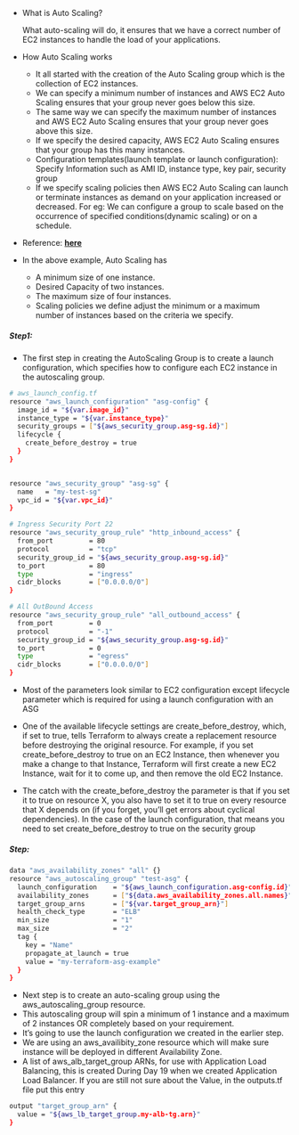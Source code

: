 * What is Auto Scaling?

    What auto-scaling will do, it ensures that we have a correct number of EC2 instances to handle the load of your applications.

* How Auto Scaling works

    * It all started with the creation of the Auto Scaling group which is the collection of EC2 instances.
    * We can specify a minimum number of instances and AWS EC2 Auto Scaling ensures that your group never goes below this size.
    * The same way we can specify the maximum number of instances and AWS EC2 Auto Scaling ensures that your group never goes above this size.
    * If we specify the desired capacity, AWS EC2 Auto Scaling ensures that your group has this many instances.
    * Configuration templates(launch template or launch configuration): Specify Information such as AMI ID, instance type, key pair, security group
    * If we specify scaling policies then AWS EC2 Auto Scaling can launch or terminate instances as demand on your application increased or decreased. For eg: We can configure a group to scale based on the occurrence of specified conditions(dynamic scaling) or on a schedule.

* Reference: [**here**](https://docs.aws.amazon.com/autoscaling/ec2/userguide/what-is-amazon-ec2-auto-scaling.html)

* In the above example, Auto Scaling has

    * A minimum size of one instance.
    * Desired Capacity of two instances.
    * The maximum size of four instances.
    * Scaling policies we define adjust the minimum or a maximum number of instances based on the criteria we specify.

##### Step1:

* The first step in creating the AutoScaling Group is to create a launch configuration, which specifies how to configure each EC2 instance in the autoscaling group.

```sh
# aws_launch_config.tf
resource "aws_launch_configuration" "asg-config" {
  image_id = "${var.image_id}"
  instance_type = "${var.instance_type}"
  security_groups = ["${aws_security_group.asg-sg.id}"]
  lifecycle {
    create_before_destroy = true
  }
}


resource "aws_security_group" "asg-sg" {
  name   = "my-test-sg"
  vpc_id = "${var.vpc_id}"
}

# Ingress Security Port 22
resource "aws_security_group_rule" "http_inbound_access" {
  from_port         = 80
  protocol          = "tcp"
  security_group_id = "${aws_security_group.asg-sg.id}"
  to_port           = 80
  type              = "ingress"
  cidr_blocks       = ["0.0.0.0/0"]
}

# All OutBound Access
resource "aws_security_group_rule" "all_outbound_access" {
  from_port         = 0
  protocol          = "-1"
  security_group_id = "${aws_security_group.asg-sg.id}"
  to_port           = 0
  type              = "egress"
  cidr_blocks       = ["0.0.0.0/0"]
}
```

* Most of the parameters look similar to EC2 configuration except lifecycle parameter which is required for using a launch configuration with an ASG

* One of the available lifecycle settings are create_before_destroy, which, if set to true, tells Terraform to always create a replacement resource before destroying the original resource. For example, if you set create_before_destroy to true on an EC2 Instance, then whenever you make a change to that Instance, Terraform will first create a new EC2 Instance, wait for it to come up, and then remove the old EC2 Instance.

* The catch with the create_before_destroy the parameter is that if you set it to true on resource X, you also have to set it to true on every resource that X depends on (if you forget, you’ll get errors about cyclical dependencies). In the case of the launch configuration, that means you need to set create_before_destroy to true on the security group

##### Step:

```sh
data "aws_availability_zones" "all" {}
resource "aws_autoscaling_group" "test-asg" {
  launch_configuration    = "${aws_launch_configuration.asg-config.id}"
  availability_zones      = ["${data.aws_availability_zones.all.names}"]
  target_group_arns       = ["${var.target_group_arn}"]
  health_check_type       = "ELB"
  min_size                = "1"
  max_size                = "2"
  tag {
    key = "Name"
    propagate_at_launch = true
    value = "my-terraform-asg-example"
  }
}
```

* Next step is to create an auto-scaling group using the aws_autoscaling_group resource.
* This autoscaling group will spin a minimum of 1 instance and a maximum of 2 instances OR completely based on your requirement.
* It’s going to use the launch configuration we created in the earlier step.
* We are using an aws_availibity_zone resource which will make sure instance will be deployed in different Availability Zone.
* A list of aws_alb_target_group ARNs, for use with Application Load Balancing, this is created During Day 19 when we created Application Load Balancer. If you are still not sure about the Value, in the outputs.tf file put this entry

```sh
output "target_group_arn" {
  value = "${aws_lb_target_group.my-alb-tg.arn}"
}
```
